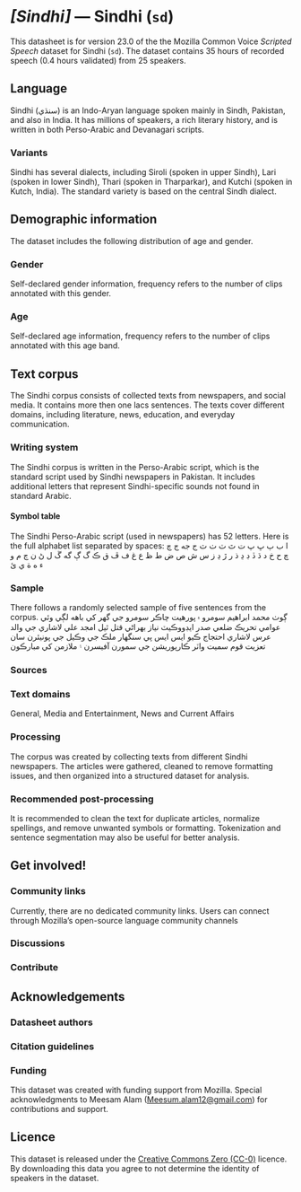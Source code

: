 # *[Sindhi]* &mdash; Sindhi (`sd`)
This datasheet is for version 23.0 of the the Mozilla Common Voice *Scripted Speech* dataset 
for Sindhi (`sd`). The dataset contains 35 hours of recorded
speech (0.4 hours validated) from 25 speakers.

## Language
<!-- {{LANGUAGE_DESCRIPTION}} -->
<!-- Provide a brief (1-2 paragraph) description of your language -->

Sindhi (سنڌي) is an Indo-Aryan language spoken mainly in Sindh, Pakistan, and also in India. It has millions of speakers, a rich literary history, and is written in both Perso-Arabic and Devanagari scripts.

### Variants
<!-- {{VARIANT_DESCRIPTION}} -->
<!-- @ OPTIONAL @ -->
<!-- Describe the variants (MCV variants) of your language -->

Sindhi has several dialects, including Siroli (spoken in upper Sindh), Lari (spoken in lower Sindh), Thari (spoken in Tharparkar), and Kutchi (spoken in Kutch, India). The standard variety is based on the central Sindh dialect.

## Demographic information
<!-- You can get a lot of the information in this section from https://analyzer.cv-toolbox.web.tr/browse -->
The dataset includes the following distribution of age and gender.

### Gender
<!-- {{GENDER_TABLE}} -->
<!-- @ AUTOMATICALLY GENERATED @ -->
<!-- | Gender | Frequency |
|--------|-----------|
| male, masculine | ? |
| undeclared | ? |
| female, feminine | ? | -->
Self-declared gender information, frequency refers to the number of clips annotated with this gender.

### Age
<!-- {{AGE_TABLE}} -->
<!-- @ AUTOMATICALLY GENERATED @ -->
<!-- | Age band | Frequency |
|----------|-----------|
| teens | ? |
| twenties | ? |
| thirties | ? |
| fourties | ? |
| fifties | ? |
   ...if other age ranges are present in your data, add rows... -->
Self-declared age information, frequency refers to the number of clips annotated with this age band.

## Text corpus
<!-- {{TEXT_CORPUS_DESCRIPTION}} -->
<!-- @ OPTIONAL @ -->
<!-- An overview of the text corpus, with information such as average length (in characters and words) of validated sentences. -->

The Sindhi corpus consists of collected texts from newspapers, and social media. It contains more then one lacs sentences. The texts cover different domains, including literature, news, education, and everyday communication.

### Writing system
<!-- {{WRITING_SYSTEM_DESCRIPTION}} -->
<!-- @ OPTIONAL @ -->
<!-- A description of the writing system (or writing systems) used in the text corpus -->

The Sindhi corpus is written in the Perso-Arabic script, which is the standard script used by Sindhi newspapers in Pakistan. It includes additional letters that represent Sindhi-specific sounds not found in standard Arabic.

#### Symbol table
<!-- {{ALPHABET_TABLE}} -->
<!-- @ OPTIONAL @ -->
<!-- If the writing system is alphabetic, you can include the valid alphabet here -->

The Sindhi Perso-Arabic script (used in newspapers) has 52 letters. Here is the full alphabet list separated by spaces:  ا ب ٻ ڀ پ ت ٿ ٽ ٺ ث ج جه ڄ چ ڇ ح خ د ڌ ڏ ڊ ڍ ذ ر ڙ ڍ ز س ش ص ض ط ظ ع غ ف ڦ ق ڪ گ ڳ گه ڱ ل ڻ ن ڃ م و ء ه ة ي ئ

### Sample
<!-- {{SENTENCES_SAMPLE}} -->
There follows a randomly selected sample of five sentences from the corpus.
ڳوٺ محمد ابراهيم سومرو ۾ پورهيت چاڪر سومرو جي گهر کي باهه لڳي وئي عوامي تحريڪ ضلعي صدر ايڊووڪيٽ نياز بھراڻي  قتل ٿيل امجد علي لاشاري جي والد عرس لاشاري احتجاج ڪيو ايس ايس پي سنگهار ملڪ جي وڪيل جي پونيئرن سان تعزيت قوم سميت واٽر ڪارپوريشن جي سمورن آفيسرن ۽ ملازمن کي مبارڪون

### Sources
<!-- {{SOURCES_LIST}} -->
<!-- @ OPTIONAL @ -->
<!-- A list of sentence sources, can be curated to the top-N -->



### Text domains
<!-- {{TEXT_DOMAIN_DESCRIPTION}} -->
<!-- @ OPTIONAL @ -->
<!-- What text domains are represented in the corpus? -->

General, Media and Entertainment, News and Current Affairs

### Processing
<!-- {{PROCESSING_DESCRIPTION}} -->
<!-- @ OPTIONAL @ -->
<!-- How has the text data been processed -->

The corpus was created by collecting texts from different Sindhi newspapers. The articles were gathered, cleaned to remove formatting issues, and then organized into a structured dataset for analysis.

### Recommended post-processing
<!-- {{RECOMMENDED_POSTPROCESSING_DESCRIPTION}} -->
<!-- @ OPTIONAL @ -->
<!-- What should people do before they use the data, for example Unicode normalisation -->

It is recommended to clean the text for duplicate articles, normalize spellings, and remove unwanted symbols or formatting. Tokenization and sentence segmentation may also be useful for better analysis.

## Get involved!


### Community links
<!-- {{COMMUNITY_LINKS_LIST}} -->
<!-- @ OPTIONAL @ -->
<!-- Links to community chats / fora -->

Currently, there are no dedicated community links. Users can connect through Mozilla’s open-source language community channels 

### Discussions
<!-- {{DISCUSSION_LINKS_LIST}} -->
<!-- @ OPTIONAL @ -->
<!-- Any links to discussions, for example on Discourse or other fora or blogs can be included here -->



### Contribute
<!-- {{CONTRIBUTE_LINKS_LIST}} -->
<!-- Here you can include links for how to contribute to the dataset -->



## Acknowledgements


### Datasheet authors
<!-- {{DATASHEET_AUTHORS_LIST}} -->
<!-- A list in the format of: Your Name <email@email.com> -->



### Citation guidelines
<!-- {{CITATION_DESCRIPTION}} -->
<!-- @ OPTIONAL @ -->
<!-- If you published a paper and would like people to cite it, you can include the BiBTeX here -->

  

### Funding
<!-- {{FUNDING_DESCRIPTION}} -->
<!-- @ OPTIONAL @ -->
<!-- If you received any funding, you can include the acknowledgement here -->

This dataset was created with funding support from Mozilla. Special acknowledgments to Meesam Alam (Meesum.alam12@gmail.com) for contributions and support.

## Licence
This dataset is released under the [Creative Commons Zero (CC-0)](https://creativecommons.org/public-domain/cc0/) licence. By downloading this data
you agree to not determine the identity of speakers in the dataset.